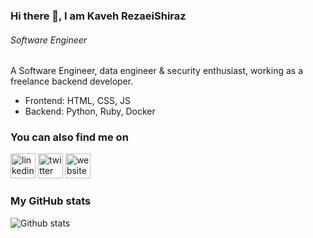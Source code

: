 ### Hi there 👋, I am Kaveh RezaeiShiraz
###### *Software Engineer*
<!--
A Software Engineer with industry experience building web application used by millions of people. Specializing in JavaScript technologies and AWS. Professional experience working with Node.Js, AWS and Drone. 


* Frontend: HTML, CSS, SASS, Vanilla JavaScript, Pug
* Backend: Java, NodeJS, Docker
* Cloud Computing: AWS
* CI/CD: Drone, Jenkins 

-->
A Software Engineer, data engineer & security enthusiast, working as a freelance backend developer.
* Frontend: HTML, CSS, JS
* Backend: Python, Ruby, Docker


### You can also find me on

[<img src='https://cdn.jsdelivr.net/npm/simple-icons@3.0.1/icons/linkedin.svg' alt='linkedin' height='40'>](https://www.linkedin.com/in/KavehRS/) [<img src='https://cdn.jsdelivr.net/npm/simple-icons@3.0.1/icons/twitter.svg' alt='twitter' height='40'>](https://twitter.com/@kavehrs)  [<img src='https://cdn.jsdelivr.net/npm/simple-icons@3.0.1/icons/icloud.svg' alt='website' height='40'>](https://www.kavehrs.com)  



### My GitHub stats

![Github stats](https://github-readme-stats.vercel.app/api?username=kavehrs&show_icons=true)











<!--
**KavehRS/KavehRS** is a ✨ _special_ ✨ repository because its `README.md` (this file) appears on your GitHub profile.

Here are some ideas to get you started:

- 🔭 I’m currently working on ...
- 🌱 I’m currently learning ...
- 👯 I’m looking to collaborate on ...
- 🤔 I’m looking for help with ...
- 💬 Ask me about ...
- 📫 How to reach me: ...
- 😄 Pronouns: ...
- ⚡ Fun fact: ...
-->






